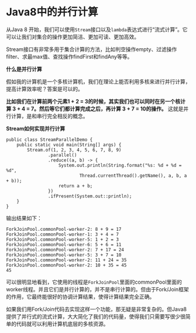 # Java8中的并行计算

从Java 8 开始，我们可以使用`Stream`接口以及`lambda`表达式进行“流式计算”。它可以让我们对集合的操作更加简洁、更加可读、更加高效。

Stream接口有非常多用于集合计算的方法，比如判空操作empty、过滤操作filter、求最max值、查找操作findFirst和findAny等等。

**什么是并行计算**

假如我的计算机是一个多核计算机，我们在理论上能否利用多核来进行并行计算，提高计算效率呢？答案是可以的。

**比如我们在计算前两个元素1 + 2 = 3的时候，其实我们也可以同时在另一个核计算 3 + 4 = 7。然后等它们都计算完成之后，再计算 3 + 7 = 10的操作。** 这就是并行计算，是和串行完全相反的概念。

**Stream如何实现并行计算**

```
public class StreamParallelDemo {
    public static void main(String[] args) {
        Stream.of(1, 2, 3, 4, 5, 6, 7, 8, 9)
                .parallel()
                .reduce((a, b) -> {
                    System.out.println(String.format("%s: %d + %d = %d",
                            Thread.currentThread().getName(), a, b, a + b));
                    return a + b;
                })
                .ifPresent(System.out::println);
    }
}
```

输出结果如下：

```
ForkJoinPool.commonPool-worker-2: 8 + 9 = 17
ForkJoinPool.commonPool-worker-1: 3 + 4 = 7
ForkJoinPool.commonPool-worker-5: 1 + 2 = 3
ForkJoinPool.commonPool-worker-6: 5 + 6 = 11
ForkJoinPool.commonPool-worker-2: 7 + 17 = 24
ForkJoinPool.commonPool-worker-5: 3 + 7 = 10
ForkJoinPool.commonPool-worker-2: 11 + 24 = 35
ForkJoinPool.commonPool-worker-2: 10 + 35 = 45
45
```

可以很明显地看到，它使用的线程是`ForkJoinPool`里面的commonPool里面的worker线程。并且它们是并行计算的，并不是串行计算的。但由于Fork/Join框架的作用，它最终能很好的协调计算结果，使得计算结果完全正确。

如果我们用Fork/Join代码去实现这样一个功能，那无疑是非常复杂的。但Java8提供了并行式的流式计算，大大简化了我们的代码量，使得我们只需要写很少很简单的代码就可以利用计算机底层的多核资源。
